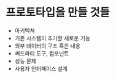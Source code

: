 # 프로토타입을 만들 것들

* 아키텍쳐
* 기존 시스템이 추가할 새로운 기능
* 외부 데이터의 구조 혹은 내용
* 써드파티 도구, 컴포넌트
* 성능 문제
* 사용자 인터페이스 설계